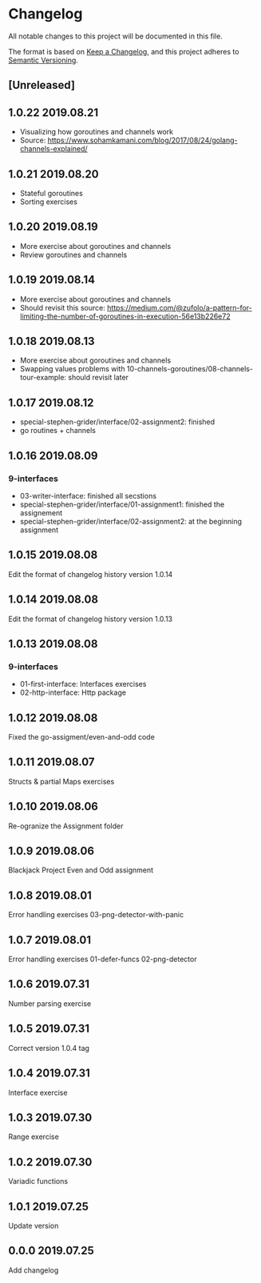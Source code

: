 # Changelog

All notable changes to this project will be documented in this file.

The format is based on [Keep a Changelog](https://keepachangelog.com/en/1.0.0/),
and this project adheres to [Semantic Versioning](https://semver.org/spec/v2.0.0.html).

## [Unreleased]

## 1.0.22 2019.08.21

* Visualizing how goroutines and channels work
* Source: https://www.sohamkamani.com/blog/2017/08/24/golang-channels-explained/

## 1.0.21 2019.08.20

* Stateful goroutines
* Sorting exercises

## 1.0.20 2019.08.19

* More exercise about goroutines and channels
* Review goroutines and channels

## 1.0.19 2019.08.14

* More exercise about goroutines and channels
* Should revisit this source: <https://medium.com/@zufolo/a-pattern-for-limiting-the-number-of-goroutines-in-execution-56e13b226e72>

## 1.0.18 2019.08.13

* More exercise about goroutines and channels
* Swapping values problems with 10-channels-goroutines/08-channels-tour-example: should revisit later

## 1.0.17 2019.08.12

* special-stephen-grider/interface/02-assignment2: finished
* go routines + channels

## 1.0.16 2019.08.09

### 9-interfaces

* 03-writer-interface: finished all secstions
* special-stephen-grider/interface/01-assignment1: finished the assignement
* special-stephen-grider/interface/02-assignment2: at the beginning assignment

## 1.0.15 2019.08.08

Edit the format of changelog history version 1.0.14

## 1.0.14 2019.08.08

Edit the format of changelog history version 1.0.13

## 1.0.13 2019.08.08

### 9-interfaces

* 01-first-interface: Interfaces exercises
* 02-http-interface: Http package

## 1.0.12 2019.08.08

Fixed the go-assigment/even-and-odd code

## 1.0.11 2019.08.07

Structs & partial Maps exercises

## 1.0.10 2019.08.06

Re-ogranize the Assignment folder

## 1.0.9 2019.08.06

Blackjack Project
Even and Odd assignment

## 1.0.8 2019.08.01

Error handling exercises
03-png-detector-with-panic

## 1.0.7 2019.08.01

Error handling exercises
01-defer-funcs
02-png-detector

## 1.0.6 2019.07.31

Number parsing exercise

## 1.0.5 2019.07.31

Correct version 1.0.4 tag

## 1.0.4 2019.07.31

Interface exercise

## 1.0.3 2019.07.30

Range exercise

## 1.0.2 2019.07.30

Variadic functions

## 1.0.1 2019.07.25

Update version

## 0.0.0 2019.07.25

Add changelog
